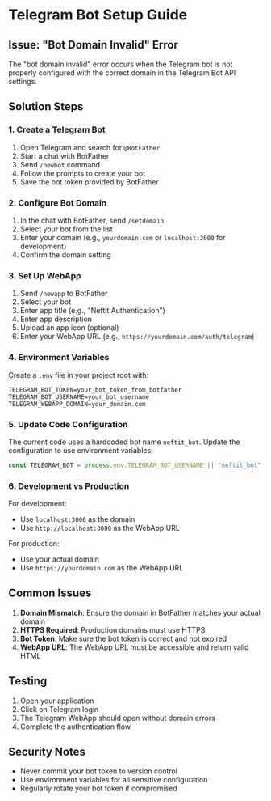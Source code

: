 # Telegram Bot Setup Guide

## Issue: "Bot Domain Invalid" Error

The "bot domain invalid" error occurs when the Telegram bot is not properly configured with the correct domain in the Telegram Bot API settings.

## Solution Steps

### 1. Create a Telegram Bot

1. Open Telegram and search for `@BotFather`
2. Start a chat with BotFather
3. Send `/newbot` command
4. Follow the prompts to create your bot
5. Save the bot token provided by BotFather

### 2. Configure Bot Domain

1. In the chat with BotFather, send `/setdomain`
2. Select your bot from the list
3. Enter your domain (e.g., `yourdomain.com` or `localhost:3000` for development)
4. Confirm the domain setting

### 3. Set Up WebApp

1. Send `/newapp` to BotFather
2. Select your bot
3. Enter app title (e.g., "Neftit Authentication")
4. Enter app description
5. Upload an app icon (optional)
6. Enter your WebApp URL (e.g., `https://yourdomain.com/auth/telegram`)

### 4. Environment Variables

Create a `.env` file in your project root with:

```env
TELEGRAM_BOT_TOKEN=your_bot_token_from_botfather
TELEGRAM_BOT_USERNAME=your_bot_username
TELEGRAM_WEBAPP_DOMAIN=your_domain.com
```

### 5. Update Code Configuration

The current code uses a hardcoded bot name `neftit_bot`. Update the configuration to use environment variables:

```typescript
const TELEGRAM_BOT = process.env.TELEGRAM_BOT_USERNAME || "neftit_bot";
```

### 6. Development vs Production

For development:
- Use `localhost:3000` as the domain
- Use `http://localhost:3000` as the WebApp URL

For production:
- Use your actual domain
- Use `https://yourdomain.com` as the WebApp URL

## Common Issues

1. **Domain Mismatch**: Ensure the domain in BotFather matches your actual domain
2. **HTTPS Required**: Production domains must use HTTPS
3. **Bot Token**: Make sure the bot token is correct and not expired
4. **WebApp URL**: The WebApp URL must be accessible and return valid HTML

## Testing

1. Open your application
2. Click on Telegram login
3. The Telegram WebApp should open without domain errors
4. Complete the authentication flow

## Security Notes

- Never commit your bot token to version control
- Use environment variables for all sensitive configuration
- Regularly rotate your bot token if compromised
